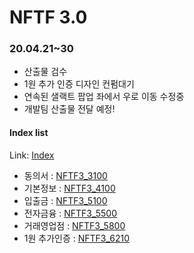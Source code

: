 NFTF 3.0
========

### 20.04.21~30
* 산출물 검수
* 1원 추가 인증 디자인 컨펌대기
* 연속된 샐랙트 팝업 좌에서 우로 이동 수정중
* 개발팀 산출물 전달 예정!



#### Index list
Link: [Index][indexlink] 

[indexlink]: https://jaydenan92.github.io/NFTF3_Test/

* 동의서 : [NFTF3_3100](https://jaydenan92.github.io/NFTF3_Test/html/NFTF3_3100_1.html)
* 기본정보 : [NFTF3_4100](https://jaydenan92.github.io/NFTF3_Test/html/NFTF3_4100.html)
* 입출금 : [NFTF3_5100](https://jaydenan92.github.io/NFTF3_Test/html/NFTF3_5100.html)
* 전자금융 : [NFTF3_5500](https://jaydenan92.github.io/NFTF3_Test/html/NFTF3_5500.html)
* 거래영업점 : [NFTF3_5800](https://jaydenan92.github.io/NFTF3_Test/html/NFTF3_5800.html)
* 1원 추가인증 : [NFTF3_6210](https://jaydenan92.github.io/NFTF3_Test/html/NFTF3_6210.html)